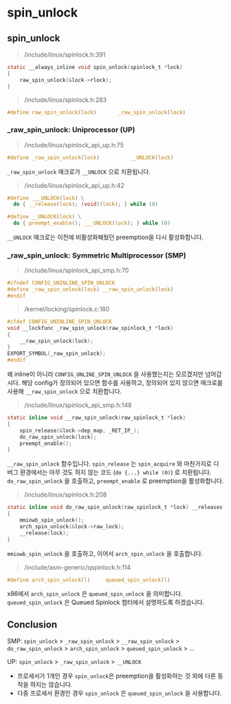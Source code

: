 # spin\_unlock

## spin\_unlock

> /include/linux/spinlock.h:391

```c
static __always_inline void spin_unlock(spinlock_t *lock)
{
	raw_spin_unlock(&lock->rlock);
}
```

> /include/linux/spinlock.h:283

```c
#define raw_spin_unlock(lock)		_raw_spin_unlock(lock)
```



### \_raw\_spin\_unlock: Uniprocessor \(UP\)

> /include/linux/spinlock\_api\_up.h:75

```c
#define _raw_spin_unlock(lock)			__UNLOCK(lock)
```

`_raw_spin_unlock` 매크로가 `__UNLOCK` 으로 치환됩니다.

> /include/linux/spinlock\_api\_up.h:42

```c
#define ___UNLOCK(lock) \
  do { __release(lock); (void)(lock); } while (0)

#define __UNLOCK(lock) \
  do { preempt_enable(); ___UNLOCK(lock); } while (0)
```

`__UNLOCK` 매크로는 이전에 비활성화해뒀던 preemption을 다시 활성화합니다.



### \_raw\_spin\_unlock: Symmetric Multiprocessor \(SMP\)

> /include/linux/spinlock\_api\_smp.h:70

```c
#ifndef CONFIG_UNINLINE_SPIN_UNLOCK
#define _raw_spin_unlock(lock) __raw_spin_unlock(lock)
#endif
```

> /kernel/locking/spinlock.c:180

```c
#ifdef CONFIG_UNINLINE_SPIN_UNLOCK
void __lockfunc _raw_spin_unlock(raw_spinlock_t *lock)
{
	__raw_spin_unlock(lock);
}
EXPORT_SYMBOL(_raw_spin_unlock);
#endif
```

왜 inline이 아니라 `CONFIG_UNLINE_SPIN_UNLOCK` 을 사용했는지는 모르겠지만 넘어갑시다. 해당 config가 정의되어 있으면 함수를 사용하고, 정의되어 있지 않으면 매크로를 사용해 `__raw_spin_unlock` 으로 치환합니다.

> /include/linux/spinlock\_api\_smp.h:148

```c
static inline void __raw_spin_unlock(raw_spinlock_t *lock)
{
	spin_release(&lock->dep_map, _RET_IP_);
	do_raw_spin_unlock(lock);
	preempt_enable();
}
```

`__raw_spin_unlock` 함수입니다. `spin_release` 는 `spin_acquire` 와 마찬가지로 디버그 환경에서는 아무 것도 하지 않는 코드 \(`do {...} while (0)`\) 로 치환됩니다. `do_raw_spin_unlock` 을 호출하고, `preempt_enable` 로 preemption을 활성화합니다.

> /include/linux/spinlock.h:208

```c
static inline void do_raw_spin_unlock(raw_spinlock_t *lock) __releases(lock)
{
	mmiowb_spin_unlock();
	arch_spin_unlock(&lock->raw_lock);
	__release(lock);
}
```

`mmiowb_spin_unlock` 을 호출하고, 이어서 `arch_spin_unlock` 을 호출합니다.

> /include/asm-generic/qspinlock.h:114

```c
#define arch_spin_unlock(l)		queued_spin_unlock(l)
```

x86에서 `arch_spin_unlock` 은 `queued_spin_unlock` 을 의미합니다. `queued_spin_unlock` 은 Queued Spinlock 챕터에서 설명하도록 하겠습니다.



## Conclusion

SMP: `spin_unlock` &gt; `_raw_spin_unlock` &gt; `__raw_spin_unlock` &gt; `do_raw_spin_unlock` &gt; `arch_spin_unlock` &gt; `queued_spin_unlock` &gt; ...

UP: `spin_unlock` &gt; `_raw_spin_unlock` &gt; `__UNLOCK` 

* 프로세서가 1개인 경우 `spin_unlock`은 preemption을 활성화하는 것 외에 다른 동작을 하지는 않습니다.
* 다중 프로세서 환경인 경우 `spin_unlock` 은 `queued_spin_unlock` 을 사용합니다.


